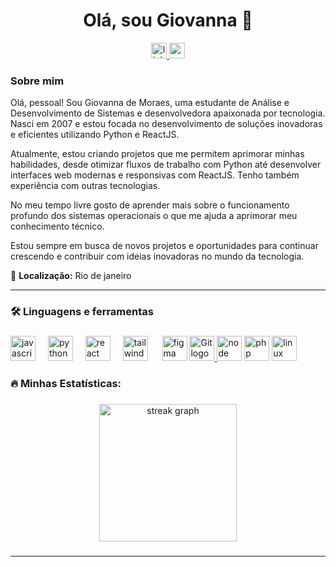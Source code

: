 

<h1 align="center">Olá, sou Giovanna 👋</h1>

<div align="center">
  <a href="www.linkedin.com/in/giovanna-mrs" target="_blank">
    <img src="https://img.shields.io/static/v1?message=LinkedIn&logo=linkedin&label=&color=0077B5&logoColor=white&labelColor=&style=for-the-badge" height="25" alt="linkedin logo" />
  </a>
  <a href="mailto:giovannamrs.dev@gmail.com" target="_blank">
    <img src="https://img.shields.io/static/v1?message=Gmail&logo=gmail&label=&color=D14836&logoColor=white&labelColor=&style=for-the-badge" height="25" alt="gmail logo" />
  </a>
</div>


###

<h3>Sobre mim</h3>
<p align="left">Olá, pessoal! Sou Giovanna de Moraes, uma estudante de Análise e Desenvolvimento de Sistemas e desenvolvedora apaixonada por tecnologia. Nasci em 2007 e estou focada no desenvolvimento de soluções inovadoras e eficientes utilizando Python e ReactJS.

Atualmente, estou criando projetos que me permitem aprimorar minhas habilidades, desde otimizar fluxos de trabalho com Python até desenvolver interfaces web modernas e responsivas com ReactJS. Tenho também experiência com outras tecnologias.

No meu tempo livre gosto de aprender mais sobre o funcionamento profundo dos sistemas operacionais o que me ajuda a aprimorar meu conhecimento técnico.

Estou sempre em busca de novos projetos e oportunidades para continuar crescendo e contribuir com ideias inovadoras no mundo da tecnologia.</p>

📍 **Localização:** Rio de janeiro

---

###

<h3 align="left">🛠 Linguagens e ferramentas</h3>

###

<div align="left">
  <img src="https://cdn.jsdelivr.net/gh/devicons/devicon/icons/javascript/javascript-original.svg" height="40" alt="javascript logo gio" />
  <img width="12" />
  <img src="https://cdn.jsdelivr.net/gh/devicons/devicon/icons/python/python-original.svg" height="40" alt="python logo gio" />
  <img width="12" />
  <img src="https://cdn.jsdelivr.net/gh/devicons/devicon/icons/react/react-original.svg" height="40" alt="react logo gio" />
  <img width="12" />
<img src="https://cdn.jsdelivr.net/gh/devicons/devicon@latest/icons/tailwindcss/tailwindcss-original.svg" height="40" alt="tailwind logo gio" />
<img width="15" />
  <img src="https://cdn.jsdelivr.net/gh/devicons/devicon/icons/figma/figma-original.svg" height="40" alt="figma logo gio" />
  <a href="https://git-scm.com/" target="_blank" rel="noreferrer"> <img src="https://www.vectorlogo.zone/logos/git-scm/git-scm-icon.svg" alt="Git logo gio" width="40" height="40"/> </a>
  <img src="https://cdn.jsdelivr.net/gh/devicons/devicon@latest/icons/nodejs/nodejs-original.svg" height="40" alt="node logo gio" />
  <img src="https://cdn.jsdelivr.net/gh/devicons/devicon@latest/icons/php/php-original.svg" height="40" alt="php logo gio"/>
<img src="https://cdn.jsdelivr.net/gh/devicons/devicon@latest/icons/linux/linux-original.svg" height="40" alt="linux logo gio" />
          
          
          
           
</div>


###

<h3 align="left">🔥  Minhas Estatísticas:</h3>

###

<div align="center">
  <img src="https://streak-stats.demolab.com?user=gioomoraes&locale=en&mode=daily&theme=dark&hide_border=false&border_radius=5&order=3" height="220" alt="streak graph" />
</div>


###
---


 
 




<!---
Gioomoraes/Gioomoraes is a ✨ special ✨ repository because its `README.md` (this file) appears on your GitHub profile.
You can click the Preview link to take a look at your changes.
--->
